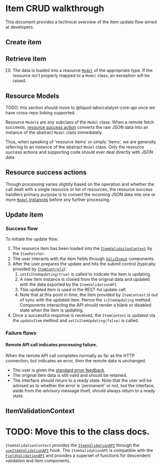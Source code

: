 # Item CRUD walkthrough

This document provides a technical overview of the item update flow aimed at
developers.

## Create item

## Retrieve item

10. The data is loaded into a resource [`Model`](#resource-models) of the
    appropriate type. If the resource isn't properly mapped to a `Model` class,
    an exception will be raised.

## Resource Models

TODO: this section should move to @liquid-labs/catalyst-core-api once we have
cross-repo linking supported.

Resource `Model`s are any subclass of the `Model` class. When a remote fetch
succeeds, [resource success action](#resource-success-actions) converts the
raw JSON data into an instance of the abstract `Model` class immediately.

Thus, when speaking of 'resource items' or simply 'items', we are generally
referring to an instance of the abstract `Model` class. Only the resource
success actions and supporting code should ever deal directly with JSON data.

## Resource success actions

Though processing varies slightly based on the operation and whether the call
dealt with a single resource or list of resources, the resource success handlers
primary purpose is to convert the incoming JSON data into one or more
[`Model` instances](#resource-models) before any further processing.

## Update item

### Success flow

To initiate the update flow:

1. The resource item has been loaded into the [`ItemValidaitonContext`]() by
   the `ItemFetcher`.
2. The user interacts with the item fields through [`ValidInput`]() components.
3. After the user prepares the update and hits the submit control (typically
   provided by [`ItemControls`]()):
   1. `setIsItemUpdating(true)` is called to inidcate the item is updating.
   1. A new item instance is cloned from the original data and updated with the
      data exported by the `ItemValidationAPI`.
   2. This updated item is used in the REST-ful update call.
   3. Note that at this point in time, the item provided by `ItemContext` is
      out of sync with the updated item. Hence the `isItemUpdating` method.
      Components interacting the API should render a blank or disabled state
      when the item is updating.
4. Once a successful response is received, the `ItemContext` is updated via the
  `updateItem` method and `setIsItemUpdating(false)` is called.

### Failure flows

#### Remote API call indicates processing failure.

When the remote API call completes normally as far as the HTTP connection, but
indicates an error, then the remote data is unchanged.

* The user is given the [standard error feedback]().
* The original item data is still valid and should be retained.
* The interface should return to a ready state. Note that the user will be
  advised as to whether the error is 'permanent' or not, but the interface,
  aside from the advisory message itself, should always return to a ready state.

## ItemValidationContext

# TODO: Move this to the class docs.

`ItemValidationContext` provides the [`ItemValidationAPI`]() through the
[`useItemValidationAPI`]() hook. The `ItemValidationAPI` is compatible with the
[`FieldValidationAPI`]() and provides a superset of functions for descendent
validation and item components.
